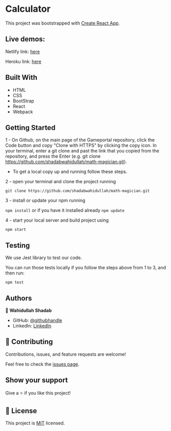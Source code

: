 # Calculator

This project was bootstrapped with [Create React App](https://github.com/facebook/create-react-app).

## Live demos:

Netlify link: [here](https://reverent-hypatia-1c4adf.netlify.app/)

Heroku link: [here](https://math-magician-me.herokuapp.com/)


## Built With

- HTML 
- CSS
- BootStrap
- React
- Webpack


## Getting Started

1 - On Github, on the main page of the Gameportal repository, click the Code button and copy "Clone with HTTPS" by clicking the copy icon.
In your terminal, enter a git clone and past the link that you copied from the repository, and press the   Enter
(e.g. git clone https://github.com/shadabwahidullah/math-magician.git).

* To get a local copy up and running follow these steps.

2 - open your terminal and clone the project running 

`git clone https://github.com/shadabwahidullah/math-magician.git`

3 - install or update your npm running

`npm install` or if you have it installed already `npm update`

4 - start your local server and build project using

`npm start`

## Testing

We use Jest library to test our code.

You can run those tests locally if you follow the steps above from 1 to 3, and then run:

`npm test`

## Authors

👤 **Wahidullah Shadab**

- GitHub: [@githubhandle](https://github.com/shadabwahidullah)
- LinkedIn: [LinkedIn](https://www.linkedin.com/in/wahidullah-shadab-2712031a3)

## 🤝 Contributing

Contributions, issues, and feature requests are welcome!

Feel free to check the [issues page](../../issues/).

## Show your support

Give a ⭐️ if you like this project!


## 📝 License

This project is [MIT](./MIT.md) licensed.
